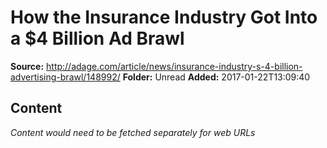 # How the Insurance Industry Got Into a $4 Billion Ad Brawl

**Source:** http://adage.com/article/news/insurance-industry-s-4-billion-advertising-brawl/148992/
**Folder:** Unread
**Added:** 2017-01-22T13:09:40




## Content
*Content would need to be fetched separately for web URLs*
